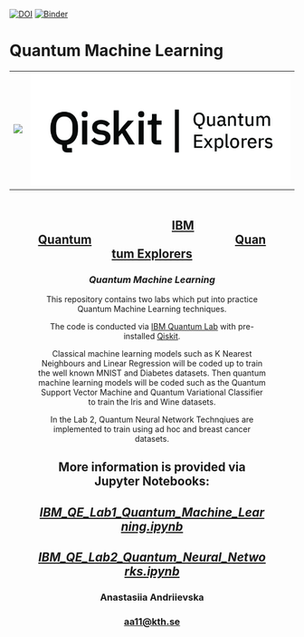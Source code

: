 [![DOI](https://zenodo.org/badge/DOI/10.5281/zenodo.7520386.svg)](https://doi.org/10.5281/zenodo.7520386) [![Binder](https://mybinder.org/badge_logo.svg)](https://mybinder.org/v2/zenodo/10.5281/zenodo.7520386/)


# Quantum Machine Learning

<table>
    <tr>
      <td>
      <img src='https://newsroom.unl.edu/announce/files/file143411.jpg' width=410>
      </td>
      <td>
      <img src='https://github.com/fomalhautn/quantum_ml/blob/main/qe_logo.jpg' width=550>
      </td>
     </tr>
</table>

<div style="text-align: center; margin: 50px">

<h2 style="text-align: center;">&nbsp;&nbsp;&nbsp;&nbsp;&nbsp;&nbsp;&nbsp;&nbsp;&nbsp;&nbsp;&nbsp;&nbsp;&nbsp;&nbsp;&nbsp;&nbsp;&nbsp;&nbsp;&nbsp;&nbsp;&nbsp;&nbsp;<a href="https://www.ibm.com/quantum">IBM Quantum</a>&nbsp;&nbsp;&nbsp;&nbsp;&nbsp;&nbsp;&nbsp;&nbsp;&nbsp;&nbsp;&nbsp;&nbsp;&nbsp;&nbsp;&nbsp;&nbsp;&nbsp;&nbsp;&nbsp;&nbsp;&nbsp;&nbsp;&nbsp;&nbsp;&nbsp;&nbsp;&nbsp;&nbsp;&nbsp;&nbsp;&nbsp;&nbsp;&nbsp;&nbsp;&nbsp;&nbsp;&nbsp;&nbsp;&nbsp;&nbsp;&nbsp;&nbsp;&nbsp;&nbsp;&nbsp;&nbsp;&nbsp;&nbsp;&nbsp;&nbsp;&nbsp;<a href="https://github.com/qiskit-community/quantum-explorers/">Quantum Explorers</a></h2>

<h3><em>Quantum Machine Learning</em></h3>
<p>This repository contains two labs which put into practice Quantum Machine Learning techniques.</p>
<p>The code is conducted via <a href="https://lab.quantum-computing.ibm.com">IBM Quantum Lab</a> with pre-installed <a href="https://qiskit.org/">Qiskit</a>.</p>
<p>Classical machine learning models such as K Nearest Neighbours and Linear Regression will be coded up to train the well known MNIST and Diabetes datasets. Then quantum machine learning models will be coded such as the Quantum Support Vector Machine and Quantum Variational Classifier to train the Iris and Wine datasets.</p>
<p>In the Lab 2, Quantum Neural Network Technqiues are implemented to train using ad hoc and breast cancer datasets.</p>


<h2>More information is provided via Jupyter Notebooks:</h2>
<h2><a href="https://github.com/fomalhautn/quantum_ml/blob/main/IBM_QE_Lab1_Quantum_Machine_Learning.ipynb"><em>IBM_QE_Lab1_Quantum_Machine_Learning.ipynb</em></a></h2>
<h2><a href="https://github.com/fomalhautn/quantum_ml/blob/main/IBM_QE_Lab2_Quantum_Neural_Networks.ipynb"><em>IBM_QE_Lab2_Quantum_Neural_Networks.ipynb</em></a></h2>

<h3>Anastasiia Andriievska</h3>

<h3><a href="mailto:aa11@kth.se">aa11@kth.se</a></h3>
</div>
